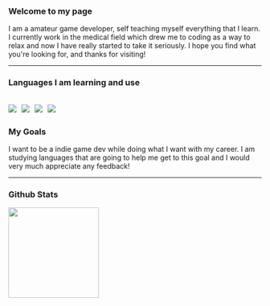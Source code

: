 ### Welcome to my page

I am a amateur game developer, self teaching myself everything that I learn. I currently work in the medical field which drew me to coding as a way to relax and now I have really started to take it seriously. I hope you find what you're looking for, and thanks for visiting!

---

### Languages I am learning and use
![](https://img.shields.io/badge/Markdown-%23000000.svg?logo=markdown&logoColor=white)&nbsp;
![](https://img.shields.io/badge/Lua-%232C2D72.svg?logo=lua&logoColor=white)&nbsp;
![](https://custom-icon-badges.demolab.com/badge/C%23-%23239120.svg?logo=cshrp&logoColor=white)&nbsp;
![](https://shields.io/badge/JavaScript-F7DF1E?logo=JavaScript&logoColor=000&style=flat-square)
---

### My Goals

I want to be a indie game dev while doing what I want with my career. I am studying languages that are going to help me get to this goal
and I would very much appreciate any feedback!

---

### Github Stats
<p align="left">
<a href="#">
  <img height="180em" src="https://github-readme-stats-eight-theta.vercel.app/api?username=theyarma&show_icons=true&theme=react&includeallcommits=true&count_private=true"/>
</a>
</p>
